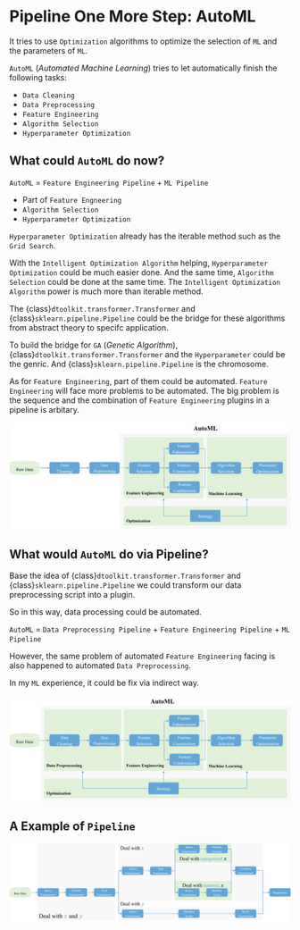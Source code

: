 # Pipeline One More Step: AutoML

It tries to use `Optimization` algorithms to optimize the selection of `ML` and the parameters of `ML`.

`AutoML` (*Automated Machine Learning*) tries to let automatically finish the following tasks:

- `Data Cleaning`
- `Data Preprocessing`
- `Feature Engineering`
- `Algorithm Selection`
- `Hyperparameter Optimization`

## What could `AutoML` do now?

`AutoML` = `Feature Engineering Pipeline` + `ML Pipeline`

- Part of `Feature Engneering`
- `Algorithm Selection`
- `Hyperparameter Optimization`

`Hyperparameter Optimization` already has the iterable method such as the `Grid Search`.

With the `Intelligent Optimization Algorithm` helping, `Hyperparameter Optimization` could be much easier done.
And the same time, `Algorithm Selection` could be done at the same time. The `Intelligent Optimization Algorithm` power is much more than iterable method.

The {class}`dtoolkit.transformer.Transformer` and {class}`sklearn.pipeline.Pipeline` could be the bridge for these algorithms from abstract theory to specifc application.

To build the bridge for `GA` (*Genetic Algorithm*), {class}`dtoolkit.transformer.Transformer` and the `Hyperparameter` could be the genric. And {class}`sklearn.pipeline.Pipeline` is the chromosome.

As for `Feature Engineering`, part of them could be automated. `Feature Engineering` will face more problems to be automated. The big problem is the sequence and the combination of `Feature Engineering` plugins in a pipeline is arbitary.

![Basic AutoML workflow](../_static/basic-automl-workflow.png)

## What would `AutoML` do via Pipeline?

Base the idea of {class}`dtoolkit.transformer.Transformer` and {class}`sklearn.pipeline.Pipeline` we could transform our data preprocessing script into a plugin.

So in this way, data processing could be automated.

`AutoML` = `Data Preprocessing Pipeline` + `Feature Engineering Pipeline` + `ML Pipeline`

However, the same problem of automated `Feature Engineering` facing is also happened to automated `Data Preprocessing`.

In my `ML` experience, it could be fix via indirect way.

![Complete AutoML workflow](../_static/complete-automl-workflow.png)

## A Example of `Pipeline`

![Store data pipeline](../_static/store-data-pipeline.png)
